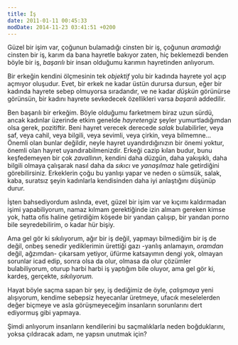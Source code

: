 ```yaml
---
title: İş 
date: 2011-01-11 00:45:33
modDate: 2014-11-23 03:41:51 +0200
---
```


Güzel bir işim var, çoğunun bulamadığı cinsten bir iş, çoğunun
*aramadığı* cinsten bir iş, karım da bana hayretle bakıyor zaten, hiç
beklemezdi benden böyle bir iş, *başarılı* bir insan olduğumu karımın
hayretinden anlıyorum.

Bir erkeğin kendini ölçmesinin tek *objektif* yolu bir kadında hayrete
yol açıp açmıyor oluşudur. Evet, bir erkek ne kadar üstün durursa
dursun, eğer bir kadında hayrete sebep olmuyorsa sıradandır, ve ne kadar
*düşkün* görünürse görünsün, bir kadını hayrete sevkedecek özellikleri
varsa *başarılı* addedilir.

Ben başarılı bir erkeğim. Böyle olduğumu farketmem biraz uzun sürdü,
ancak kadınlar üzerinde etkim genelde *hayretengiz* şeyler
yumurtladığımdan olsa gerek, pozitiftir. Beni hayret verecek derecede
*salak* bulabilirler, veya saf, veya cahil, veya bilgili, veya sevimli,
veya çirkin, veya bilmemne… Önemli olan bunlar değildir, neyle hayret
uyandırdığınızın bir önemi yoktur, önemli olan hayret
uyandırabilmenizdir. Erkeği cazip kılan budur, bunu keşfedemeyen bir çok
*zavallının*, kendini daha düzgün, daha yakışıklı, daha bilgili olmaya
çalışarak nasıl daha da *sıkıcı* ve *yanaşılmaz* hale getirdiğini
görebilirsiniz. Erkeklerin çoğu bu yanlışı yapar ve neden o sümsük,
salak, kaba, suratsız şeyin kadınlarla kendisinden daha iyi anlaştığını
düşünüp durur.

İşten bahsediyordum aslında, evet, güzel bir işim var ve kıçımı
kaldırmadan işimi yapabiliyorum, namaz kılmam gerektiğinde izin almam
gereken kimse yok, hatta ofis haline getirdiğim köşede bir yandan
çalışıp, bir yandan porno bile seyredebilirim, o kadar hür bişiy.

Ama gel gör ki sıkılıyorum, ağır bir iş değil, yapmayı bilmediğim bir iş
de değil, onbeş senedir yediklerimin ürettiği gazı -yanlış anlamayın,
*oramdan* değil, ağzımdan- çıkarsam yetiyor, üfürme katsayımın dengi
yok, olmayan sorunlar icad edip, sonra olsa da olur, olmasa da olur
çözümler bulabiliyorum, oturup harbi harbi iş yaptığım bile oluyor, ama
gel gör ki, kardeş, gerçekte, *sıkılıyorum.*

Hayat böyle saçma sapan bir şey, iş dediğimiz de öyle, *çalışmaya* yeni
alışıyorum, kendime sebepsiz heyecanlar üretmeye, ufacık meselelerden
değer biçmeye ve asla görüşmeyeceğim insanların sorunlarını dert
ediyormuş gibi yapmaya.

Şimdi anlıyorum insanların kendilerini bu saçmalıklarla neden
boğduklarını, yoksa çıldıracak adam, ne yapsın unutmak için?

